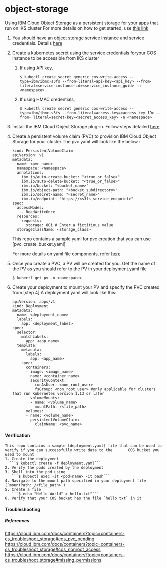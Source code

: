 # object-storage
Using IBM Cloud Object Storage as a persistent storage for your apps that run on IKS cluster
For more details on how to get started, use [this link](https://cloud.ibm.com/docs/containers?topic=containers-object_storage#add_cos)

1. You should have an object storage service instance and service credentials. Details [here](https://cloud.ibm.com/docs/containers?topic=containers-object_storage#create_cos_service)

2. Create a kubernetes secret using the service credentials foryour COS instance to be accessible from IKS cluster
    1. If using API key,
        ```
        $ kubectl create secret generic cos-write-access --type=ibm/ibmc-s3fs --from-literal=api-key=<api_key> --from-literal=service-instance-id=<service_instance_guid> -n <namespace>
        ```
    2. If using HMAC credentials,
        ```
        $ kubectl create secret generic cos-write-access --type=ibm/ibmc-s3fs --from-literal=access-key=<access_key_ID> --from- literal=secret-key=<secret_access_key> -n <namespace>
        ```
3.  Install the IBM Cloud Object Storage plug-in. Follow steps detailed [here](https://cloud.ibm.com/docs/containers?topic=containers-object_storage#install_cos)

4.  Create a persistent volume claim (PVC) to provision IBM Cloud Object Storage for your cluster
    The pvc yaml will look like the below :
      ```
      kind: PersistentVolumeClaim
      apiVersion: v1
      metadata:
        name: <pvc_name>
        namespace: <namespace>
        annotations:
          ibm.io/auto-create-bucket: "<true_or_false>"
          ibm.io/auto-delete-bucket: "<true_or_false>"
          ibm.io/bucket: "<bucket_name>"
          ibm.io/object-path: "<bucket_subdirectory>"
          ibm.io/secret-name: "<secret_name>"
          ibm.io/endpoint: "https://<s3fs_service_endpoint>"
      spec:
        accessModes:
          - ReadWriteOnce
        resources:
          requests:
            storage: 8Gi # Enter a fictitious value
        storageClassName: <storage_class>
      ```
      This repo contains a sample yaml for pvc creation that you can use [pvc_create_bucket.yaml]
      
      For more details on yaml file components, refer [here](https://cloud.ibm.com/docs/containers?topic=containers-object_storage#add_cos)
    
    
5. Once you create a PVC, a PV will be created for you. Get the name of the PV as you should refer to the PV in your deployment.yaml file
    ```
    $ kubectl get pv -n <namespace>
    ```
6.  Create your deployment to mount your PV and specify the PVC created from [step 4]
    A deployment yaml will look like this:
      ```
      apiVersion: apps/v1
      kind: Deployment
      metadata:
        name: <deployment_name>
        labels:
          app: <deployment_label>
      spec:
        selector:
          matchLabels:
            app: <app_name>
        template:
          metadata:
            labels:
              app: <app_name>
          spec:
            containers:
            - image: <image_name>
              name: <container_name>
              securityContext:
                runAsUser: <non_root_user>
                fsGroup: <non_root_user> #only applicable for clusters that run Kubernetes version 1.13 or later
              volumeMounts:
              - name: <volume_name>
                mountPath: /<file_path>
            volumes:
            - name: <volume_name>
              persistentVolumeClaim:
                claimName: <pvc_name>
      ```

#### Verification ####
    
    This repo contains a sample [deployment.yaml] file that can be used to verify if you can successfully write data to the       COS bucket you used to mount
    1. Create the deployment
      ```$ kubectl create -f deployment.yaml```
    2. Verify the pods created by the deployment
    3. Shell into the pod using
       ```$ kubectl exec -it <pod-name> -it bash```
    4. Navigate to the mount path specified in your deployment file (`mountPath: /<file_path>`)
    5. Create a file
       ```$ echo "Hello World" > hello.txt"```
    6. Verify that your COS bucket has the file `hello.txt` in it
    
#### Troubleshooting ####
  ##### References #####
  https://cloud.ibm.com/docs/containers?topic=containers-cs_troubleshoot_storage#cos_pvc_pending
  https://cloud.ibm.com/docs/containers?topic=containers-cs_troubleshoot_storage#cos_nonroot_access
  https://cloud.ibm.com/docs/containers?topic=containers-cs_troubleshoot_storage#missing_permissions
  
